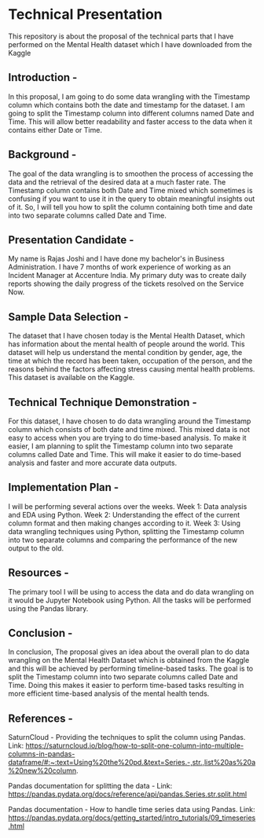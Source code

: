 # Technical Presentation
This repository is about the proposal of the technical parts that I have performed on the Mental Health dataset which I have downloaded from the Kaggle
## Introduction - 

In this proposal, I am going to do some data wrangling with the Timestamp column which contains both the date and timestamp for the dataset. I am going to split the Timestamp column into different columns named Date and Time. This will allow better readability and faster access to the data when it contains either Date or Time. 

## Background - 

The goal of the data wrangling is to smoothen the process of accessing the data and the retrieval of the desired data at a much faster rate. The Timestamp column contains both Date and Time mixed which sometimes is confusing if you want to use it in the query to obtain meaningful insights out of it. So, I will tell you how to split the column containing both time and date into two separate columns called Date and Time.

## Presentation Candidate - 

My name is Rajas Joshi and I have done my bachelor's in Business Administration. I have 7 months of work experience of working as an Incident Manager at Accenture India. My primary duty was to create daily reports showing the daily progress of the tickets resolved on the Service Now. 

## Sample Data Selection - 

The dataset that I have chosen today is the Mental Health Dataset, which has information about the mental health of people around the world. This dataset will help us understand the mental condition by gender, age, the time at which the record has been taken, occupation of the person, and the reasons behind the factors affecting stress causing mental health problems. This dataset is available on the Kaggle. 

## Technical Technique Demonstration - 

For this dataset, I have chosen to do data wrangling around the Timestamp column which consists of both date and time mixed. This mixed data is not easy to access when you are trying to do time-based analysis. To make it easier, I am planning to split the Timestamp column into two separate columns called Date and Time. This will make it easier to do time-based analysis and faster and more accurate data outputs. 

## Implementation Plan - 

I will be performing several actions over the weeks. 
Week 1: Data analysis and EDA using Python.
Week 2: Understanding the effect of the current column format and then making changes according to it.
Week 3: Using data wrangling techniques using Python, splitting the Timestamp column into two separate columns and comparing the performance of the new output to the old.

## Resources - 

The primary tool I will be using to access the data and do data wrangling on it would be Jupyter Notebook using Python. 
All the tasks will be performed using the Pandas library.

## Conclusion - 

In conclusion, The proposal gives an idea about the overall plan to do data wrangling on the Mental Health Dataset which is obtained from the Kaggle and this will be achieved by performing timeline-based tasks. The goal is to split the Timestamp column into two separate columns called Date and Time. Doing this makes it easier to perform time-based tasks resulting in more efficient time-based analysis of the mental health tends. 

## References - 

SaturnCloud - Providing the techniques to split the column using Pandas. 
Link: https://saturncloud.io/blog/how-to-split-one-column-into-multiple-columns-in-pandas-dataframe/#:~:text=Using%20the%20pd.&text=Series.-,str.,list%20as%20a%20new%20column.

Pandas documentation for splitting the data - 
Link: https://pandas.pydata.org/docs/reference/api/pandas.Series.str.split.html

Pandas documentation - How to handle time series data using Pandas.
Link: https://pandas.pydata.org/docs/getting_started/intro_tutorials/09_timeseries.html

